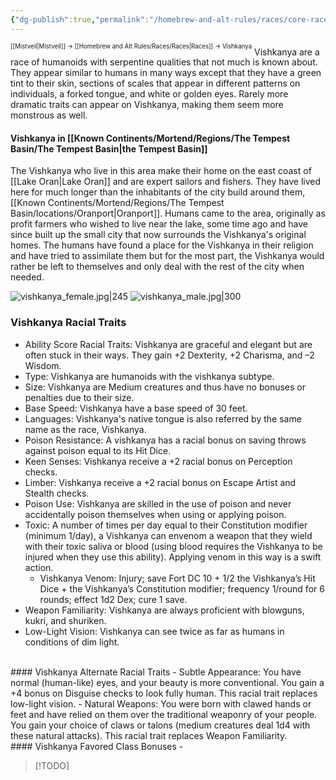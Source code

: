 ```yaml
---
{"dg-publish":true,"permalink":"/homebrew-and-alt-rules/races/core-races/vishkanya/"}
---
```


<sup><sup>[[Mistveil\|Mistveil]] → [[Homebrew and Alt Rules/Races/Races\|Races]] → Vishkanya</sup></sup>
Vishkanya are a race of humanoids with serpentine qualities that not much is known about. They appear similar to humans in many ways except that they have a green tint to their skin, sections of scales that appear in different patterns on individuals, a forked tongue, and white or golden eyes. Rarely more dramatic traits can appear on Vishkanya, making them seem more monstrous as well.
#### Vishkanya in [[Known Continents/Mortend/Regions/The Tempest Basin/The Tempest Basin\|the Tempest Basin]]
The Vishkanya who live in this area make their home on the east coast of [[Lake Oran\|Lake Oran]] and are expert sailors and fishers. They have lived here for much longer than the inhabitants of the city build around them, [[Known Continents/Mortend/Regions/The Tempest Basin/locations/Oranport\|Oranport]]. Humans came to the area, originally as profit farmers who wished to live near the lake, some time ago and have since built up the small city that now surrounds the Vishkanya's original homes. The humans have found a place for the Vishkanya in their religion and have tried to assimilate them but for the most part, the Vishkanya would rather be left to themselves and only deal with the rest of the city when needed.

![vishkanya_female.jpg|245](/img/user/Attachments/vishkanya_female.jpg) ![vishkanya_male.jpg|300](/img/user/Attachments/vishkanya_male.jpg)
### Vishkanya Racial Traits
- Ability Score Racial Traits: Vishkanya are graceful and elegant but are often stuck in their ways. They gain +2 Dexterity, +2 Charisma, and –2 Wisdom.
- Type: Vishkanya are humanoids with the vishkanya subtype.
- Size: Vishkanya are Medium creatures and thus have no bonuses or penalties due to their size. 
- Base Speed: Vishkanya have a base speed of 30 feet.
- Languages: Vishkanya's native tongue is also referred by the same name as the race, Vishkanya.
- Poison Resistance: A vishkanya has a racial bonus on saving throws against poison equal to its Hit Dice.
- Keen Senses: Vishkanya receive a +2 racial bonus on Perception checks.
- Limber: Vishkanya receive a +2 racial bonus on Escape Artist and Stealth checks.
- Poison Use: Vishkanya are skilled in the use of poison and never accidentally poison themselves when using or applying poison.
- Toxic: A number of times per day equal to their Constitution modifier (minimum 1/day), a Vishkanya can envenom a weapon that they wield with their toxic saliva or blood (using blood requires the Vishkanya to be injured when they use this ability). Applying venom in this way is a swift action. 
	- Vishkanya Venom: Injury; save Fort DC 10 + 1/2 the Vishkanya’s Hit Dice + the Vishkanya’s Constitution modifier; frequency 1/round for 6 rounds; effect 1d2 Dex; cure 1 save.
- Weapon Familiarity: Vishkanya are always proficient with blowguns, kukri, and shuriken.
- Low-Light Vision: Vishkanya can see twice as far as humans in conditions of dim light.
<br>
#### Vishkanya Alternate Racial Traits
- Subtle Appearance: You have normal (human-like) eyes, and your beauty is more conventional. You gain a +4 bonus on Disguise checks to look fully human. This racial trait replaces low-light vision.
- Natural Weapons: You were born with clawed hands or feet and have relied on them over the traditional weaponry of your people. You gain your choice of claws or talons (medium creatures deal 1d4 with these natural attacks). This racial trait replaces Weapon Familiarity.
<br>
#### Vishkanya Favored Class Bonuses
- 

> [!TODO] 
